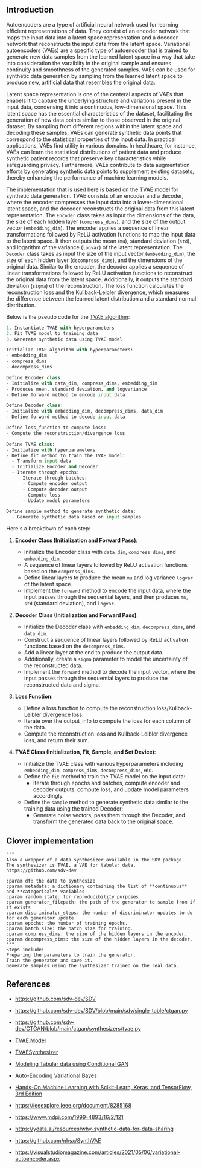 ## Introduction 

Autoencoders are a type of artificial neural network used for learning efficient representations of data. They consist of an encoder network that maps the input data into a latent space representation and a decoder network that reconstructs the input data from the latent space. Variational autoencoders (VAEs) are a specific type of autoencoder that is trained to generate new data samples from the learned latent space in a way that take into consideration the varaiblity in the original sample and ensures continuity and smoothness of the generated samples. VAEs can be used for synthetic data generation by sampling from the learned latent space to produce new, artificial data that resembles the original data. 

Latent space representation is one of the centeral aspects of VAEs that enabels it to capture the underlying structure and variations present in the input data, condensing it into a continuous, low-dimensional space. This latent space has the essential characteristics of the dataset, facilitating the generation of new data points similar to those observed in the original dataset. By sampling from different regions within the latent space and decoding these samples, VAEs can generate synthetic data points that correspond to the statistical properties of the input data. In practical applications, VAEs find utility in various domains. In healthcare, for instance, VAEs can learn the statistical distributions of patient data and produce synthetic patient records that preserve key characteristics while safeguarding privacy. Furthermore, VAEs contribute to data augmentation efforts by generating synthetic data points to supplement existing datasets, thereby enhancing the performance of machine learning models. 

The implementation that is used here is based on the [TVAE](https://github.com/sdv-dev/CTGAN/blob/main/ctgan/synthesizers/tvae.py) model for synthetic data generation. TVAE consists of an encoder and a decoder, where the encoder compresses the input data into a lower-dimensional latent space, and the decoder reconstructs the original data from this latent representation. The `Encoder` class takes as input the dimensions of the data, the size of each hidden layer (`compress_dims`), and the size of the output vector (`embedding_dim`). The encoder applies a sequence of linear transformations followed by ReLU activation functions to map the input data to the latent space. It then outputs the mean (`mu`), standard deviation (`std`), and logarithm of the variance (`logvar`) of the latent representation. The `Decoder` class takes as input the size of the input vector (`embedding_dim`), the size of each hidden layer (`decompress_dims`), and the dimensions of the original data. Similar to the encoder, the decoder applies a sequence of linear transformations followed by ReLU activation functions to reconstruct the original data from the latent space. Additionally, it outputs the standard deviation (`sigma`) of the reconstruction. The loss function calculates the reconstruction loss and the Kullback-Leibler divergence, which measures the difference between the learned latent distribution and a standard normal distribution.



Below is the pseudo code for the [TVAE algorithm](https://github.com/sdv-dev/CTGAN/blob/main/ctgan/synthesizers/tvae.py):

```python
1. Instantiate TVAE with hyperparameters
2. Fit TVAE model to training data
3. Generate synthetic data using TVAE model

Initialize TVAE algorithm with hyperparameters:
- embedding_dim
- compress_dims
- decompress_dims

Define Encoder class:
- Initialize with data_dim, compress_dims, embedding_dim
- Produces mean, standard deviation, and logvariance 
- Define forward method to encode input data

Define Decoder class:
- Initialize with embedding_dim, decompress_dims, data_dim
- Define forward method to decode input data

Define loss_function to compute loss:
- Compute the reconstruction/divergence loss

Define TVAE class:
- Initialize with hyperparameters
- Define fit method to train the TVAE model:
  - Transform input data
  - Initialize Encoder and Decoder
  - Iterate through epochs:
    - Iterate through batches:
      - Compute encoder output
      - Compute decoder output
      - Compute loss
      - Update model parameters

Define sample method to generate synthetic data:
  - Generate synthetic data based on input samples

```
Here's a breakdown of each step:


1. **Encoder Class (Initialization and Forward Pass)**:
   - Initialize the Encoder class with `data_dim`, `compress_dims`, and `embedding_dim`.
   - A sequence of linear layers followed by ReLU activation functions based on the `compress_dims`.
   - Define linear layers to produce the mean `mu` and log variance `logvar` of the latent space.
   - Implement the `forward` method to encode the input data, where the input passes through the sequential layers, and then produces `mu`, `std` (standard deviation), and `logvar`.

2. **Decoder Class (Initialization and Forward Pass)**:
   - Initialize the Decoder class with `embedding_dim`, `decompress_dims`, and `data_dim`.
   - Construct a sequence of linear layers followed by ReLU activation functions based on the `decompress_dims`.
   - Add a linear layer at the end to produce the output data.
   - Additionally, create a `sigma` parameter to model the uncertainty of the reconstructed data.
   - Implement the `forward` method to decode the input vector, where the input passes through the sequential layers to produce the reconstructed data and sigma.

3. **Loss Function**:
   - Define a loss function to compute the reconstruction loss/Kullback-Leibler divergence loss.
   - Iterate over the output_info to compute the loss for each column of the data.
   - Compute the reconstruction loss and Kullback-Leibler divergence loss, and return their sum.

4. **TVAE Class (Initialization, Fit, Sample, and Set Device)**:
   - Initialize the TVAE class with various hyperparameters including `embedding_dim`, `compress_dims`, `decompress_dims`, etc.
   - Define the `fit` method to train the TVAE model on the input data:
     - Iterate through epochs and batches, compute encoder and decoder outputs, compute loss, and update model parameters accordingly.
   - Define the `sample` method to generate synthetic data similar to the training data using the trained Decoder:
     - Generate noise vectors, pass them through the Decoder, and transform the generated data back to the original space.

## Clover implementation 

    """
    Also a wrapper of a data synthesizer available in the SDV package.
    The synthesizer is TVAE, a VAE for tabular data.
    https://github.com/sdv-dev

    :param df: the data to synthesize
    :param metadata: a dictionary containing the list of **continuous** and **categorical** variables
    :param random_state: for reproducibility purposes
    :param generator_filepath: the path of the generator to sample from if it exists
    :param discriminator_steps: the number of discriminator updates to do for each generator update.
    :param epochs: the number of training epochs.
    :param batch_size: the batch size for training.
    :param compress_dims: the size of the hidden layers in the encoder.
    :param decompress_dims: the size of the hidden layers in the decoder.
    """
    Steps include:
    Preparing the parameters to train the generator.
    Train the generator and save it.
    Generate samples using the synthesizer trained on the real data.


## References 

- https://github.com/sdv-dev/SDV
- https://github.com/sdv-dev/SDV/blob/main/sdv/single_table/ctgan.py
- https://github.com/sdv-dev/CTGAN/blob/main/ctgan/synthesizers/tvae.py
- [TVAE Model](https://sdv.dev/SDV/user_guides/single_table/tvae.html)
- [TVAESynthesizer](https://docs.sdv.dev/sdv/single-table-data/modeling/synthesizers/tvaesynthesizer)
- [Modeling Tabular data using Conditional GAN](https://arxiv.org/pdf/1907.00503.pdf)
- [Auto-Encoding Variational Bayes](https://arxiv.org/abs/1312.6114)
- [Hands-On Machine Learning with Scikit-Learn, Keras, and TensorFlow, 3rd Edition](https://www.oreilly.com/library/view/hands-on-machine-learning/9781098125967/) 

- https://ieeexplore.ieee.org/document/8285168
- https://www.mdpi.com/1999-4893/16/2/121
- https://ydata.ai/resources/why-synthetic-data-for-data-sharing
- https://github.com/nhsx/SynthVAE
- https://visualstudiomagazine.com/articles/2021/05/06/variational-autoencoder.aspx
